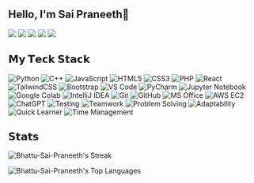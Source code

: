 ## Hello, I'm Sai Praneeth👋


[![](https://img.shields.io/badge/-@saipraneeth-%231DA1F2?style=flat-square&logo=twitter&logoColor=ffffff)](https://x.com/SAIPRANEETH252)
[![](https://img.shields.io/badge/-@bhattusaipraneeth-%23181717?style=flat-square&logo=github&logoColor=ffffff)](https://github.com/Bhattu-Sai-Praneeth)
[![](https://img.shields.io/badge/-Sai%20Praneeth%20Bhattu-%230077B5?style=flat-square&logo=linkedin&logoColor=ffffff)](https://www.linkedin.com/in/saipraneethbhattu/)
[![](https://img.shields.io/badge/-sai_pranee_th_b-%23E4405F?style=flat-square&logo=instagram&logoColor=ffffff)](https://www.instagram.com/sai_pranee_th_b/)
[![](https://img.shields.io/badge/-Portfolio.sai-%230ab9e6?style=flat-square&logo=google-chrome&logoColor=ffffff)](https://bhattu-sai-praneeth.github.io/Portfolio/)


## 𝗠𝘆 𝗧𝗲𝗰𝗸 𝗦𝘁𝗮𝗰𝗸

![Python](https://img.shields.io/badge/-Python-3776AB?style=flat-square&logo=python&logoColor=ffffff)
![C++](https://img.shields.io/badge/-C++-00599C?style=flat-square&logo=cplusplus&logoColor=ffffff)
![JavaScript](https://img.shields.io/badge/-JavaScript-%23F7DF1C?style=flat-square&logo=javascript&logoColor=000000&labelColor=%23F7DF1C&color=%23FFCE5A)
![HTML5](https://img.shields.io/badge/-HTML5-%23E44D27?style=flat-square&logo=html5&logoColor=ffffff)
![CSS3](https://img.shields.io/badge/-CSS3-%231572B6?style=flat-square&logo=css3)
![PHP](https://img.shields.io/badge/-PHP-777BB4?style=flat-square&logo=php&logoColor=ffffff)
![React](https://img.shields.io/badge/-React-%23282C34?style=flat-square&logo=react)
![TailwindCSS](https://img.shields.io/badge/-TailwindCSS-%231a202c?style=flat-square&logo=tailwind-css)
![Bootstrap](https://img.shields.io/badge/-Bootstrap-7952B3?style=flat-square&logo=bootstrap&logoColor=ffffff)
![VS Code](https://img.shields.io/badge/-VSCode-%23007ACC?style=flat-square&logo=visual-studio-code)
![PyCharm](https://img.shields.io/badge/-PyCharm-000000?style=flat-square&logo=pycharm)
![Jupyter Notebook](https://img.shields.io/badge/-Jupyter-%23F37626?style=flat-square&logo=jupyter&logoColor=ffffff)
![Google Colab](https://img.shields.io/badge/-Google%20Colab-F9AB00?style=flat-square&logo=googlecolab&logoColor=000000)
![IntelliJ IDEA](https://img.shields.io/badge/-IntelliJIDEA-000000?style=flat-square&logo=intellijidea)
![Git](https://img.shields.io/badge/-Git-%23F05032?style=flat-square&logo=git&logoColor=ffffff)
![GitHub](https://img.shields.io/badge/-GitHub-181717?style=flat-square&logo=github&logoColor=ffffff)
![MS Office](https://img.shields.io/badge/-MS%20Office-D83B01?style=flat-square&logo=microsoft-office&logoColor=ffffff)
![AWS EC2](https://img.shields.io/badge/-AWS%20EC2-FF9900?style=flat-square&logo=amazon-aws&logoColor=000000)
![ChatGPT](https://img.shields.io/badge/-ChatGPT-412991?style=flat-square&logo=openai&logoColor=ffffff)
![Testing](https://img.shields.io/badge/-Testing-6DB33F?style=flat-square&logo=testing-library&logoColor=ffffff)
![Teamwork](https://img.shields.io/badge/-Teamwork-2E8B57?style=flat-square)
![Problem Solving](https://img.shields.io/badge/-Problem%20Solving-4682B4?style=flat-square)
![Adaptability](https://img.shields.io/badge/-Adaptability-FF8C00?style=flat-square)
![Quick Learner](https://img.shields.io/badge/-Quick%20Learner-8A2BE2?style=flat-square)
![Time Management](https://img.shields.io/badge/-Time%20Management-20B2AA?style=flat-square)


## 𝗦𝘁𝗮𝘁𝘀

![Bhattu-Sai-Praneeth's Streak](https://github-readme-streak-stats.herokuapp.com/?user=Bhattu-Sai-Praneeth&theme=highcontrast&hide_border=true)

![Bhattu-Sai-Praneeth's Top Languages](https://github-readme-stats.vercel.app/api/top-langs/?username=Bhattu-Sai-Praneeth&theme=highcontrast&show_icons=true&hide_border=true&layout=compact)
